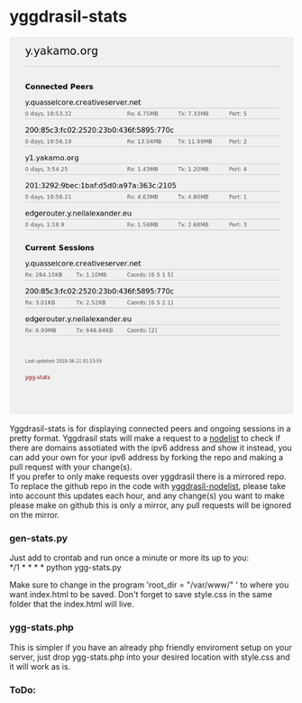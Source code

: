 # yggdrasil-stats

![peerstats](peerstats.png)  

Yggdrasil-stats is for displaying connected peers and ongoing sessions in a pretty format. Yggdrasil stats will make a request to a [nodelist](https://github.com/yakamok/yggdrasil-nodelist) to check if there are domains assotiated with the ipv6 address and show it instead, you can add your own for your ipv6 address by forking the repo and making a pull request with your change(s).  
If you prefer to only make requests over yggdrasil there is a mirrored repo. To replace the github repo in the code with [yggdrasil-nodelist](http://git.h-ic.eu/yakamo/yggdrasil-nodelist/raw/master/nodelist), please take into account this updates each hour, and any change(s) you want to make please make on github this is only a mirror, any pull requests will be ignored on the mirror.  

### gen-stats.py 

Just add to crontab and run once a minute or more its up to you:  
*/1 * * * * python ygg-stats.py  

Make sure to change in the program 'root_dir = "/var/www/" ' to where you want index.html to be saved. Don't forget to save style.css in the same folder that the index.html will live.  

### ygg-stats.php

This is simpler if you have an already php friendly enviroment setup on your server, just drop ygg-stats.php into your desired location with style.css and it will work as is.  


### ToDo:

